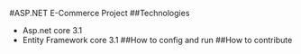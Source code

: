 #ASP.NET E-Commerce Project
##Technologies
- Asp.net core 3.1
- Entity Framework core 3.1
##How to config and run
##How to contribute